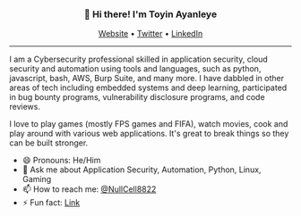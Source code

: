 <h3 align="center">👋 Hi there! I'm Toyin Ayanleye</h3>
<p align="center">
  <a href="https://nullcell8822.github.io/">Website</a> •
  <a href="https://twitter.com/NullCell8822">Twitter</a> •
  <a href="https://linkedin.com/in/toyin-ayanleye">LinkedIn</a>
</p>

---

I am a Cybersecurity professional skilled in application security, cloud security and automation using tools and languages, such as python, javascript, bash, AWS, Burp Suite, and many more. I have dabbled in other areas of tech including embedded systems and deep learning, participated in bug bounty programs, vulnerability disclosure programs, and code reviews.

I love to play games (mostly FPS games and FIFA), watch movies, cook and play around with various web applications. It's great to break things so they can be built stronger.


- 😄 Pronouns: He/Him
- 💬 Ask me about Application Security, Automation, Python, Linux, Gaming
- 📫 How to reach me: [@NullCell8822](https://twitter.com/NullCell8822)
- ⚡ Fun fact: [Link](https://bit.ly/nullcell-fun-fact)

<!--
**NullCell8822/NullCell8822** is a ✨ _special_ ✨ repository because its `README.md` (this file) appears on your GitHub profile.

Here are some ideas to get you started:

- 🔭 I’m currently working on ...
- 🌱 I’m currently learning ...
- 👯 I’m looking to collaborate on ...
- 🤔 I’m looking for help with ...
- 💬 Ask me about ...
- 📫 How to reach me: ...
- 😄 Pronouns: ...
- ⚡ Fun fact: ...
-->
